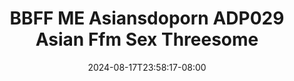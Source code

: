 --- 
title: "BBFF ME  Asiansdoporn  ADP029 Asian Ffm Sex Threesome"
description: "nonton bokep BBFF ME  Asiansdoporn  ADP029 Asian Ffm Sex Threesome instagram   terbaru"
date: 2024-08-17T23:58:17-08:00
file_code: "8kvcgy14j7pz"
draft: false
cover: "14dgvoqmnetbm86d.jpg"
tags: ["BBFF", "Asiansdoporn", "Asian", "Ffm", "Sex", "Threesome", "bokep-indo", "bokep-viral", "bokep-ig"]
length: 2181
fld_id: "1483176"
foldername: "Asiansdoporn 1"
categories: ["Asiansdoporn 1"]
views: 0
---